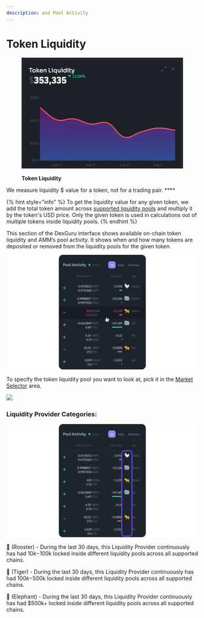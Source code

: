 ```yaml
---
description: and Pool Activity
---
```


# Token Liquidity

<figure><img src="../../.gitbook/assets/Screen Shot 2022-08-23 at 3.49.41 PM.png" alt=""><figcaption><p><strong>Token Liquidity</strong></p></figcaption></figure>

We measure liquidity $ value for a token, not for a trading pair. ****&#x20;

{% hint style="info" %}
To get the liquidity value for any given token, we add the total token amount across [supported liquidity pools](https://docs.dex.guru/data/supported-dexs-amms) and multiply it by the token's USD price. Only the given token is used in calculations out of multiple tokens inside liquidity pools.
{% endhint %}

This section of the DexGuru interface shows available on-chain token liquidity and AMM’s pool activity. It shows when and how many tokens are deposited or removed from the liquidity pools for the given token.&#x20;

![](<../../.gitbook/assets/Token Liquidity 01 (1).png>)

To specify the token liquidity pool you want to look at, pick it in the [Market Selector](https://docs.dex.guru/features/market-selector) area.&#x20;

![
](<../../.gitbook/assets/Token Liquidity 01.png>)

### Liquidity Provider Categories:

![](<../../.gitbook/assets/Token Liquidity 3.png>)

🐓 (Rooster) - During the last 30 days, this Liquidity Provider continuously has had $10k-$100k locked inside different liquidity pools across all supported chains.

🐅 (Tiger) - During the last 30 days, this Liquidity Provider continuously has had $100k-$500k locked inside different liquidity pools across all supported chains.

🐘 (Elephant) - During the last 30 days, this Liquidity Provider continuously has had $500k+ locked inside different liquidity pools across all supported chains.

